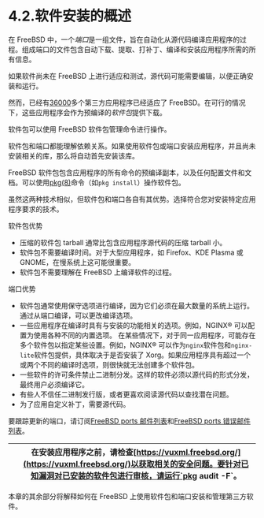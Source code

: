 # 4.2.软件安装的概述

在 FreeBSD 中，一个*端口*是一组文件，旨在自动化从源代码编译应用程序的过程。组成端口的文件包含自动下载、提取、打补丁、编译和安装应用程序所需的所有信息。

如果软件尚未在 FreeBSD 上进行适应和测试，源代码可能需要编辑，以便正确安装和运行。

然而，已经有[36000](https://www.freebsd.org/ports/)多个第三方应用程序已经适应了 FreeBSD。在可行的情况下，这些应用程序会作为预编译的*软件包*提供下载。

软件包可以使用 FreeBSD 软件包管理命令进行操作。

软件包和端口都能理解依赖关系。如果使用软件包或端口安装应用程序，并且尚未安装相关的库，那么将自动首先安装该库。

FreeBSD 软件包包含应用程序的所有命令的预编译副本，以及任何配置文件和文档。可以使用[pkg(8)](https://man.freebsd.org/cgi/man.cgi?query=pkg&sektion=8&format=html)命令（如`pkg install`）操作软件包。

虽然这两种技术相似，但软件包和端口各自有其优势。选择符合您对安装特定应用程序要求的技术。

软件包优势

- 压缩的软件包 tarball 通常比包含应用程序源代码的压缩 tarball 小。
- 软件包不需要编译时间。对于大型应用程序，如 Firefox、KDE Plasma 或 GNOME，在慢系统上这可能很重要。
- 软件包不需要理解在 FreeBSD 上编译软件的过程。

端口优势

- 软件包通常使用保守选项进行编译，因为它们必须在最大数量的系统上运行。通过从端口编译，可以更改编译选项。
- 一些应用程序在编译时具有与安装的功能相关的选项。例如，NGINX® 可以配置为使用各种不同的内置选项。
  在某些情况下，对于同一应用程序，可能存在多个软件包以指定某些设置。例如，NGINX® 可以作为`nginx`软件包和`nginx-lite`软件包提供，具体取决于是否安装了 Xorg。如果应用程序具有超过一个或两个不同的编译时选项，则很快就无法创建多个软件包。
- 一些软件的许可条件禁止二进制分发。这样的软件必须以源代码的形式分发，最终用户必须编译它。
- 有些人不信任二进制发行版，或者更喜欢阅读源代码以查找潜在问题。
- 为了应用自定义补丁，需要源代码。

要跟踪更新的端口，请订阅[FreeBSD ports 邮件列表](https://lists.freebsd.org/subscription/freebsd-ports)和[FreeBSD ports 错误邮件列表](https://lists.freebsd.org/subscription/freebsd-ports-bugs)。

|     | 在安装应用程序之前，请检查[https://vuxml.freebsd.org/](https://vuxml.freebsd.org/)以获取相关的安全问题。要针对已知漏洞对已安装的软件包进行审核，请运行`pkg audit -F`。 |
| --- | ---------------------------------------------------------------------------------------------------------------------------------------------------------------------- |

本章的其余部分将解释如何在 FreeBSD 上使用软件包和端口安装和管理第三方软件。

